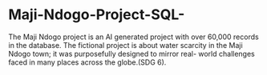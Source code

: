# Maji-Ndogo-Project-SQL-
The Maji Ndogo  project is an AI generated project with over 60,000 records in the database. The fictional project is about water scarcity in the Maji Ndogo town; it was purposefully designed to mirror real- world challenges faced in many places across the globe.(SDG 6).
